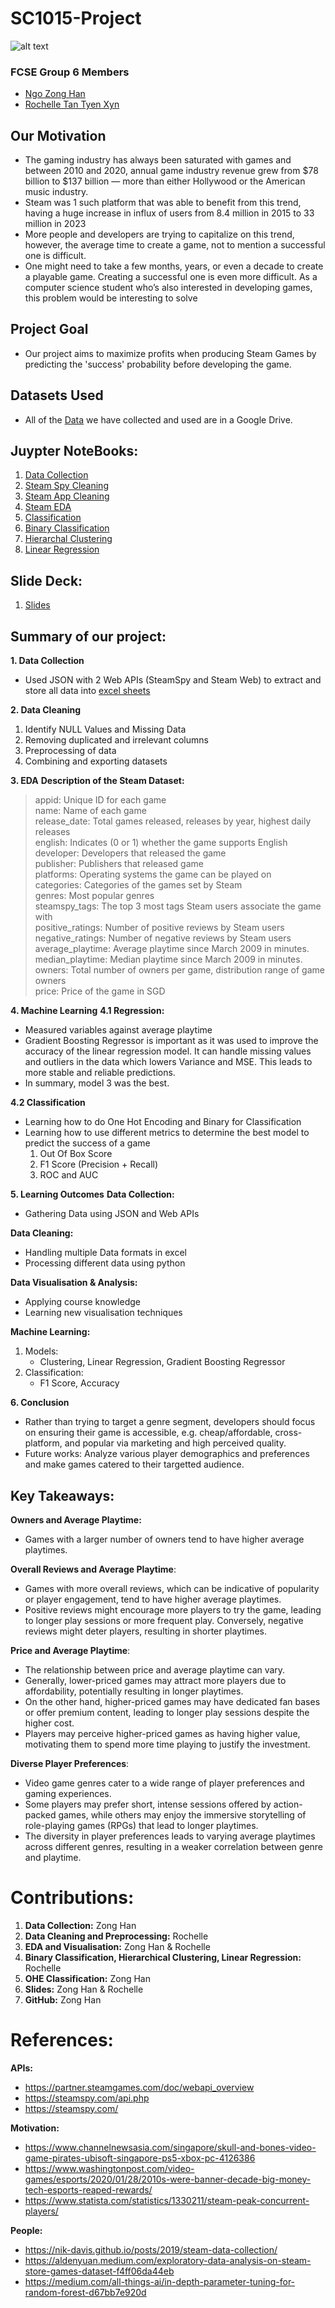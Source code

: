 # SC1015-Project
![alt text](https://github.com/nahgoone/SC1015-Project/blob/main/Steam.png "Steam")
### FCSE Group 6 Members
- [Ngo Zong Han](https://github.com/nahgoone)
- [Rochelle Tan Tyen Xyn](https://github.com/Rosheru)

## Our Motivation
- The gaming industry has always been saturated with games and between 2010 and 2020, annual game industry revenue grew from $78 billion to $137 billion — more than either Hollywood or the American music industry.
- Steam was 1 such platform that was able to benefit from this trend, having a huge increase in influx of users from 8.4 million in 2015 to 33 million in 2023
- More people and developers are trying to capitalize on this trend, however, the average time to create a game, not to mention a successful one is difficult.
- One might need to take a few months, years, or even a decade to create a playable game. Creating a successful one is even more difficult. As a computer science student who’s also interested in developing games, this problem would be interesting to solve

## Project Goal
- Our project aims to maximize profits when producing Steam Games by predicting the 'success' probability before developing the game.

## Datasets Used
- All of the [Data](https://drive.google.com/drive/folders/1pe-xQLG2WaZTIf8NbjC5G2nqP5fd9vBy) we have collected and used are in a Google Drive.

## Juypter NoteBooks:
1. [Data Collection](https://github.com/nahgoone/SC1015-Project/blob/main/Steam%20Data%20Collection.ipynb)
2. [Steam Spy Cleaning](https://github.com/nahgoone/SC1015-Project/blob/main/Steam%20Spy%20Cleaning.ipynb)
3. [Steam App Cleaning](https://github.com/nahgoone/SC1015-Project/blob/main/Steam%20App%20Cleaning.ipynb)
4. [Steam EDA](https://github.com/nahgoone/SC1015-Project/blob/main/Steam%20EDA.ipynb)
5. [Classification](https://github.com/nahgoone/SC1015-Project/blob/main/Classification.ipynb)
6. [Binary Classification](https://github.com/nahgoone/SC1015-Project/blob/main/Binary%20Classification.ipynb)
7. [Hierarchal Clustering](https://github.com/nahgoone/SC1015-Project/blob/main/Hierarchal%20Clustering.ipynb)
8. [Linear Regression](https://github.com/nahgoone/SC1015-Project/blob/main/Linear%20Regression.ipynb)

## Slide Deck: 
1. [Slides](https://github.com/nahgoone/SC1015-Project/blob/main/SC1015%20PPT%20Slides.pdf)


## Summary of our project:
**1. Data Collection**
- Used JSON with 2 Web APIs (SteamSpy and Steam Web) to extract and store all data into [excel sheets](https://drive.google.com/drive/folders/1pe-xQLG2WaZTIf8NbjC5G2nqP5fd9vBy)

**2. Data Cleaning**
1. Identify NULL Values and Missing Data
2. Removing duplicated and irrelevant columns
3. Preprocessing of data
4. Combining and exporting datasets

**3. EDA**
**Description of the Steam Dataset:**
> appid: Unique ID for each game <br>
> name: Name of each game <br>
> release_date: Total games released, releases by year, highest daily releases <br>
> english: Indicates (0 or 1) whether the game supports English <br>
> developer: Developers that released the game <br>
> publisher: Publishers that released game <br>
> platforms: Operating systems the game can be played on <br>
> categories: Categories of the games set by Steam <br>
> genres: Most popular genres <br>
> steamspy_tags: The top 3 most tags Steam users associate the game with <br>
> positive_ratings: Number of positive reviews by Steam users <br>
> negative_ratings: Number of negative reviews by Steam users <br>
> average_playtime: Average playtime since March 2009 in minutes. <br>
> median_playtime: Median playtime since March 2009 in minutes. <br>
> owners: Total number of owners per game, distribution range of game owners <br>
> price: Price of the game in SGD <br>

**4. Machine Learning**
**4.1 Regression:**
- Measured variables against average playtime
- Gradient Boosting Regressor is important as it was used to improve the accuracy of the linear regression model. It can handle missing values and outliers in the data which lowers Variance and MSE. This leads to more stable and reliable predictions.
- In summary, model 3 was the best.

**4.2 Classification**
- Learning how to do One Hot Encoding and Binary for Classification
- Learning how to use different metrics to determine the best model to predict the success of a game
  1. Out Of Box Score
  2. F1 Score (Precision + Recall)
  3. ROC and AUC

**5. Learning Outcomes**
**Data Collection:**
- Gathering Data using JSON and Web APIs

**Data Cleaning:**
- Handling multiple Data formats in excel
- Processing different data using python

**Data Visualisation & Analysis:**
- Applying course knowledge
- Learning new visualisation techniques

**Machine Learning:**
1. Models:
   - Clustering, Linear Regression, Gradient Boosting Regressor
2. Classification:
   - F1 Score, Accuracy

**6. Conclusion**
- Rather than trying to target a genre segment, developers should focus on ensuring their game is accessible, e.g. cheap/affordable, cross-platform, and popular via marketing and high perceived quality.
- Future works: Analyze various player demographics and preferences and make games catered to their targetted audience. 

## Key Takeaways: 
**Owners and Average Playtime:** 
- Games with a larger number of owners tend to have higher average playtimes. 

**Overall Reviews and Average Playtime**: 
- Games with more overall reviews, which can be indicative of popularity or player engagement, tend to have higher average playtimes. 
- Positive reviews might encourage more players to try the game, leading to longer play sessions or more frequent play. Conversely, negative reviews might deter players, resulting in shorter playtimes. 

**Price and Average Playtime**: 
- The relationship between price and average playtime can vary. 
- Generally, lower-priced games may attract more players due to affordability, potentially resulting in longer playtimes.  
- On the other hand, higher-priced games may have dedicated fan bases or offer premium content, leading to longer play sessions despite the higher cost. 
- Players may perceive higher-priced games as having higher value, motivating them to spend more time playing to justify the investment.

**Diverse Player Preferences**: 
- Video game genres cater to a wide range of player preferences and gaming experiences. 
- Some players may prefer short, intense sessions offered by action-packed games, while others may enjoy the immersive storytelling of role-playing games (RPGs) that lead to longer playtimes. 
- The diversity in player preferences leads to varying average playtimes across different genres, resulting in a weaker correlation between genre and playtime.

# Contributions:
1. **Data Collection:** Zong Han
2. **Data Cleaning and Preprocessing:** Rochelle
3. **EDA and Visualisation:** Zong Han & Rochelle
4. **Binary Classification, Hierarchical Clustering, Linear Regression:** Rochelle
5. **OHE Classification:** Zong Han
6. **Slides:** Zong Han & Rochelle
7. **GitHub:** Zong Han

# References:
**APIs:**
- https://partner.steamgames.com/doc/webapi_overview
- https://steamspy.com/api.php
- https://steamspy.com/

**Motivation:** 
- https://www.channelnewsasia.com/singapore/skull-and-bones-video-game-pirates-ubisoft-singapore-ps5-xbox-pc-4126386
- https://www.washingtonpost.com/video-games/esports/2020/01/28/2010s-were-banner-decade-big-money-tech-esports-reaped-rewards/
- https://www.statista.com/statistics/1330211/steam-peak-concurrent-players/

**People:** 
- https://nik-davis.github.io/posts/2019/steam-data-collection/
- https://aldenyuan.medium.com/exploratory-data-analysis-on-steam-store-games-dataset-f4ff06da44eb
- https://medium.com/all-things-ai/in-depth-parameter-tuning-for-random-forest-d67bb7e920d

